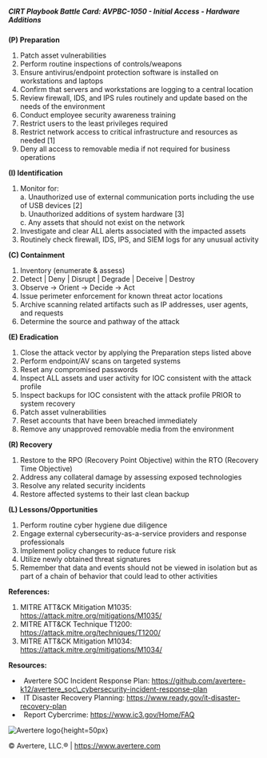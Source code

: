 ##### CIRT Playbook Battle Card: **AVPBC-1050 - Initial Access - Hardware Additions**

**(P) Preparation**

1.  Patch asset vulnerabilities
2.  Perform routine inspections of controls/weapons
3.  Ensure antivirus/endpoint protection software is installed on workstations and laptops
4.  Confirm that servers and workstations are logging to a central location
5.  Review firewall, IDS, and IPS rules routinely and update based on the needs of the environment
6.  Conduct employee security awareness training
7.  Restrict users to the least privileges required
8.  Restrict network access to critical infrastructure and resources as needed \[1\]
9.  Deny all access to removable media if not required for business operations

**(I) Identification**

1.  Monitor for:  
    a. Unauthorized use of external communication ports including the use of USB devices \[2\]  
    b. Unauthorized additions of system hardware \[3\]  
    c. Any assets that should not exist on the network
2.  Investigate and clear ALL alerts associated with the impacted assets
3.  Routinely check firewall, IDS, IPS, and SIEM logs for any unusual activity

**(C) Containment**

1.  Inventory (enumerate & assess)
2.  Detect | Deny | Disrupt | Degrade | Deceive | Destroy
3.  Observe -> Orient -> Decide -> Act
4.  Issue perimeter enforcement for known threat actor locations
5.  Archive scanning related artifacts such as IP addresses, user agents, and requests
6.  Determine the source and pathway of the attack

**(E) Eradication**

1.  Close the attack vector by applying the Preparation steps listed above
2.  Perform endpoint/AV scans on targeted systems
3.  Reset any compromised passwords
4.  Inspect ALL assets and user activity for IOC consistent with the attack profile
5.  Inspect backups for IOC consistent with the attack profile PRIOR to system recovery
6.  Patch asset vulnerabilities
7.  Reset accounts that have been breached immediately
8.  Remove any unapproved removable media from the environment

**(R) Recovery**

1.  Restore to the RPO (Recovery Point Objective) within the RTO (Recovery Time Objective)
2.  Address any collateral damage by assessing exposed technologies
3.  Resolve any related security incidents
4.  Restore affected systems to their last clean backup

**(L) Lessons/Opportunities**

1.  Perform routine cyber hygiene due diligence
2.  Engage external cybersecurity-as-a-service providers and response professionals
3.  Implement policy changes to reduce future risk
4.  Utilize newly obtained threat signatures
5.  Remember that data and events should not be viewed in isolation but as part of a chain of behavior that could lead to other activities

**References:**

1.  MITRE ATT&CK Mitigation M1035: https://attack.mitre.org/mitigations/M1035/
2.  MITRE ATT&CK Technique T1200: https://attack.mitre.org/techniques/T1200/
3.  MITRE ATT&CK Mitigation M1034: https://attack.mitre.org/mitigations/M1034/

**Resources:**

*    Avertere SOC Incident Response Plan: https://github.com/avertere-k12/avertere_soc\_cybersecurity-incident-response-plan
*    IT Disaster Recovery Planning: https://www.ready.gov/it-disaster-recovery-plan
*    Report Cybercrime: https://www.ic3.gov/Home/FAQ

![Avertere logo](https://example.com/averttere-logo.jpg){height=50px}

  
© Avertere, LLC.® | https://www.avertere.com
